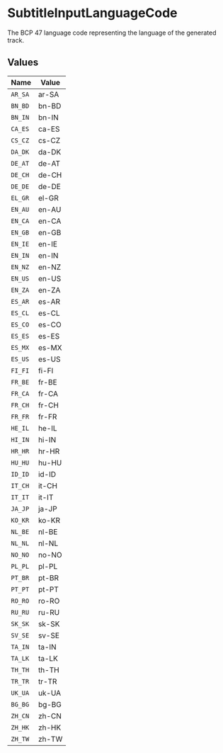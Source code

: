 # SubtitleInputLanguageCode

The BCP 47 language code representing the language of the generated track.



## Values

| Name    | Value   |
| ------- | ------- |
| `AR_SA` | ar-SA   |
| `BN_BD` | bn-BD   |
| `BN_IN` | bn-IN   |
| `CA_ES` | ca-ES   |
| `CS_CZ` | cs-CZ   |
| `DA_DK` | da-DK   |
| `DE_AT` | de-AT   |
| `DE_CH` | de-CH   |
| `DE_DE` | de-DE   |
| `EL_GR` | el-GR   |
| `EN_AU` | en-AU   |
| `EN_CA` | en-CA   |
| `EN_GB` | en-GB   |
| `EN_IE` | en-IE   |
| `EN_IN` | en-IN   |
| `EN_NZ` | en-NZ   |
| `EN_US` | en-US   |
| `EN_ZA` | en-ZA   |
| `ES_AR` | es-AR   |
| `ES_CL` | es-CL   |
| `ES_CO` | es-CO   |
| `ES_ES` | es-ES   |
| `ES_MX` | es-MX   |
| `ES_US` | es-US   |
| `FI_FI` | fi-FI   |
| `FR_BE` | fr-BE   |
| `FR_CA` | fr-CA   |
| `FR_CH` | fr-CH   |
| `FR_FR` | fr-FR   |
| `HE_IL` | he-IL   |
| `HI_IN` | hi-IN   |
| `HR_HR` | hr-HR   |
| `HU_HU` | hu-HU   |
| `ID_ID` | id-ID   |
| `IT_CH` | it-CH   |
| `IT_IT` | it-IT   |
| `JA_JP` | ja-JP   |
| `KO_KR` | ko-KR   |
| `NL_BE` | nl-BE   |
| `NL_NL` | nl-NL   |
| `NO_NO` | no-NO   |
| `PL_PL` | pl-PL   |
| `PT_BR` | pt-BR   |
| `PT_PT` | pt-PT   |
| `RO_RO` | ro-RO   |
| `RU_RU` | ru-RU   |
| `SK_SK` | sk-SK   |
| `SV_SE` | sv-SE   |
| `TA_IN` | ta-IN   |
| `TA_LK` | ta-LK   |
| `TH_TH` | th-TH   |
| `TR_TR` | tr-TR   |
| `UK_UA` | uk-UA   |
| `BG_BG` | bg-BG   |
| `ZH_CN` | zh-CN   |
| `ZH_HK` | zh-HK   |
| `ZH_TW` | zh-TW   |